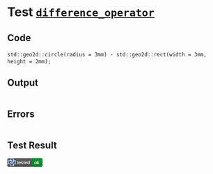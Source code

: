 # Test [`difference_operator`](/doc/libs/std/ops/difference.md#L9)

## Code

```µcad
std::geo2d::circle(radius = 3mm) - std::geo2d::rect(width = 3mm, height = 2mm);

```

## Output

```,plain
```

## Errors

```,plain
```

## Test Result

![OK](/doc/libs/std/ops/.test/difference_operator.png)
